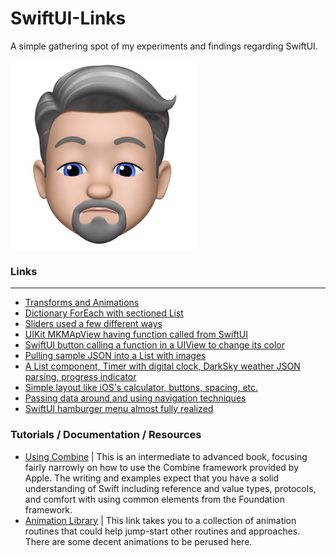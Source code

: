 # SwiftUI-Links
A simple gathering spot of my experiments and findings regarding SwiftUI. 

![Eric Dolecki](./ericd.png)

### Links
***
* [Transforms and Animations](https://github.com/Eric-Dolecki-Bose/SwiftUI-Transforms)
* [Dictionary ForEach with sectioned List](https://github.com/Eric-Dolecki-Bose/SwiftUI-Transforms)
* [Sliders used a few different ways](https://github.com/Eric-Dolecki-Bose/SwiftUI-Sliders)
* [UIKit MKMApView having function called from SwiftUI](https://github.com/Eric-Dolecki-Bose/UIKit-In-SwiftUI)
* [SwiftUI button calling a function in a UIView to change its color](https://github.com/Eric-Dolecki-Bose/swiftui-comm)
* [Pulling sample JSON into a List with images](https://github.com/Eric-Dolecki-Bose/Swift-UI-2)
* [A List component, Timer with digital clock, DarkSky weather JSON parsing, progress indicator](https://github.com/Eric-Dolecki-Bose/Swift-UI-1)
* [Simple layout like iOS's calculator, buttons, spacing, etc.](https://github.com/Eric-Dolecki-Bose/Swift-Calc)
* [Passing data around and using navigation techniques](https://github.com/Eric-Dolecki-Bose/SwiftUI-Nav)
* [SwiftUI hamburger menu almost fully realized](https://github.com/Eric-Dolecki-Bose/SwiftUI-Hamburger-Menu)

### Tutorials / Documentation / Resources

* [Using Combine](https://heckj.github.io/swiftui-notes/) | This is an intermediate to advanced book, focusing fairly narrowly on how to use the Combine framework provided by Apple. The writing and examples expect that you have a solid understanding of Swift including reference and value types, protocols, and comfort with using common elements from the Foundation framework.
* [Animation Library](https://github.com/amosgyamfi/swiftui-animation-library) | This link takes you to a collection of animation routines that could help jump-start other routines and approaches. There are some decent animations to be perused here.
